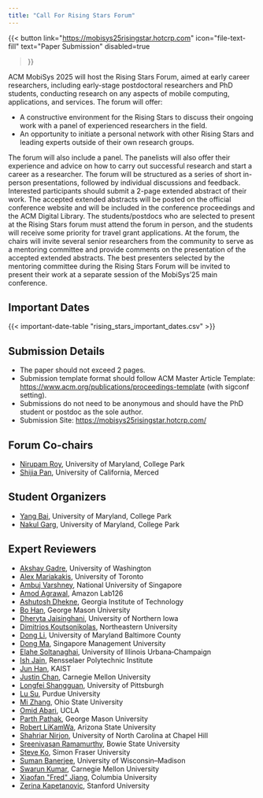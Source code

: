 ```yaml
---
title: "Call For Rising Stars Forum"
---
```


{{< button
    link="https://mobisys25risingstar.hotcrp.com" 
    icon="file-text-fill"
    text="Paper Submission"
    disabled=true
>}}

ACM MobiSys 2025 will host the Rising Stars Forum, aimed at early career researchers, including early-stage postdoctoral researchers and PhD students, conducting research on any aspects of mobile computing, applications, and services. The forum will offer:

- A constructive environment for the Rising Stars to discuss their ongoing work with a panel of experienced researchers in the field.
- An opportunity to initiate a personal network with other Rising Stars and leading experts outside of their own research groups.


The forum will also include a panel. The panelists will also offer their experience and advice on how to carry out successful research and start a career as a researcher. The forum will be structured as a series of short in-person presentations, followed by individual discussions and feedback. Interested participants should submit a 2-page extended abstract of their work. The accepted extended abstracts will be posted on the official conference website and will be included in the conference proceedings and the ACM Digital Library. The students/postdocs who are selected to present at the Rising Stars forum must attend the forum in person, and the students will receive some priority for travel grant applications. At the forum, the chairs will invite several senior researchers from the community to serve as a mentoring committee and provide comments on the presentation of the accepted extended abstracts. The best presenters selected by the mentoring committee during the Rising Stars Forum will be invited to present their work at a separate session of the MobiSys’25 main conference.

## Important Dates

{{< important-date-table "rising_stars_important_dates.csv" >}}

## Submission Details

- The paper should not exceed 2 pages.
- Submission template format should follow ACM Master Article Template: https://www.acm.org/publications/proceedings-template (with sigconf setting).
- Submissions do not need to be anonymous and should have the PhD student or postdoc as the sole author.
- Submission Site: https://mobisys25risingstar.hotcrp.com/

## Forum Co-chairs

- [Nirupam Roy](https://www.cs.umd.edu/~nirupam/), University of Maryland, College Park
- [Shijia Pan](https://www.panslab.com), University of California, Merced

## Student Organizers

- [Yang Bai](https://www.cs.umd.edu/~yangbai8/), University of Maryland, College Park
- [Nakul Garg](https://www.cs.umd.edu/~nakul/), University of Maryland, College Park

## Expert Reviewers

- [Akshay Gadre](https://www.akshaygadre.com), University of Washington
- [Alex Mariakakis](https://mariakakis.github.io), University of Toronto
- [Ambuj Varshney](https://ambuj.se), National University of Singapore
- [Amod Agrawal](https://www.linkedin.com/in/agrawalamod/), Amazon Lab126
- [Ashutosh Dhekne](https://faculty.cc.gatech.edu/~dhekne/), Georgia Institute of Technology
- [Bo Han](https://cs.gmu.edu/~bohan/), George Mason University
- [Dheryta Jaisinghani](https://dheryta.info), University of Northern Iowa
- [Dimitrios Koutsonikolas](https://ece.northeastern.edu/fac-ece/dkoutsonikolas/), Northeastern University
- [Dong Li](https://leetton.github.io/), University of Maryland Baltimore County
- [Dong Ma](https://www.dongma.info/), Singapore Management University
- [Elahe Soltanaghai](https://elahe.web.illinois.edu/), University of Illinois Urbana‑Champaign
- [Ish Jain](https://ishjain.github.io), Rensselaer Polytechnic Institute
- [Jun Han](https://www.junhan.org), KAIST
- [Justin Chan](https://www.cs.cmu.edu/~justinc3/), Carnegie Mellon University
- [Longfei Shangguan](https://shanggdlk.github.io), University of Pittsburgh
- [Lu Su](https://engineering.purdue.edu/~lusu/), Purdue University
- [Mi Zhang](https://mi-zhang.github.io), Ohio State University
- [Omid Abari](https://web.cs.ucla.edu/~omid/), UCLA
- [Parth Pathak](http://www.phpathak.com), George Mason University
- [Robert LiKamWa](http://meteor.ame.asu.edu), Arizona State University
- [Shahriar Nirjon](https://cs.unc.edu/~nirjon/), University of North Carolina at Chapel Hill
- [Sreenivasan Ramamurthy](https://sreeniramamurthy.github.io), Bowie State University
- [Steve Ko](https://steveyko.github.io), Simon Fraser University
- [Suman Banerjee](https://pages.cs.wisc.edu/~suman/), University of Wisconsin–Madison
- [Swarun Kumar](https://swarunkumar.com), Carnegie Mellon University
- [Xiaofan "Fred" Jiang](http://fredjiang.com), Columbia University
- [Zerina Kapetanovic](https://www.zerinakapetanovic.com), Stanford University
